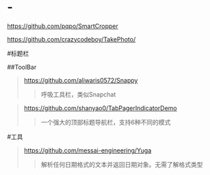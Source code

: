 # -

https://github.com/pqpo/SmartCropper


https://github.com/crazycodeboy/TakePhoto/

#标题栏

##ToolBar

>https://github.com/aliwaris0572/Snappy	
>>呼吸工具栏，类似Snapchat

>https://github.com/shanyao0/TabPagerIndicatorDemo
>>一个强大的顶部标题导航栏，支持6种不同的模式

#工具

>https://github.com/messai-engineering/Yuga
>>解析任何日期格式的文本并返回日期对象。无需了解格式类型


